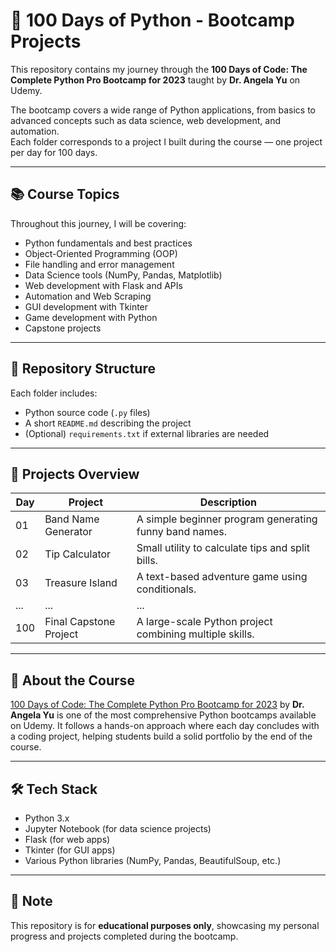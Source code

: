# 🐍 100 Days of Python - Bootcamp Projects

This repository contains my journey through the **100 Days of Code: The Complete Python Pro Bootcamp for 2023** taught by **Dr. Angela Yu** on Udemy.  

The bootcamp covers a wide range of Python applications, from basics to advanced concepts such as data science, web development, and automation.  
Each folder corresponds to a project I built during the course — one project per day for 100 days.  

---

## 📚 Course Topics
Throughout this journey, I will be covering:
- Python fundamentals and best practices  
- Object-Oriented Programming (OOP)  
- File handling and error management  
- Data Science tools (NumPy, Pandas, Matplotlib)  
- Web development with Flask and APIs  
- Automation and Web Scraping  
- GUI development with Tkinter  
- Game development with Python  
- Capstone projects  

---

## 📂 Repository Structure

Each folder includes:
- Python source code (`.py` files)  
- A short `README.md` describing the project  
- (Optional) `requirements.txt` if external libraries are needed  

---

## 🚀 Projects Overview
| Day | Project | Description |
|-----|---------|-------------|
| 01  | Band Name Generator | A simple beginner program generating funny band names. |
| 02  | Tip Calculator | Small utility to calculate tips and split bills. |
| 03  | Treasure Island | A text-based adventure game using conditionals. |
| ... | ... | ... |
| 100 | Final Capstone Project | A large-scale Python project combining multiple skills. |

---

## 🌟 About the Course
[100 Days of Code: The Complete Python Pro Bootcamp for 2023](https://www.udemy.com/course/100-days-of-code/) by **Dr. Angela Yu** is one of the most comprehensive Python bootcamps available on Udemy. It follows a hands-on approach where each day concludes with a coding project, helping students build a solid portfolio by the end of the course.  

---

## 🛠️ Tech Stack
- Python 3.x  
- Jupyter Notebook (for data science projects)  
- Flask (for web apps)  
- Tkinter (for GUI apps)  
- Various Python libraries (NumPy, Pandas, BeautifulSoup, etc.)  

---

## 📌 Note
This repository is for **educational purposes only**, showcasing my personal progress and projects completed during the bootcamp.
